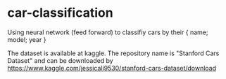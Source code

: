 # car-classification
Using neural network (feed forward) to classifiy cars by their { name; model; year }

The dataset is available at kaggle.
The repository name is "Stanford Cars Dataset" and can be downloaded by https://www.kaggle.com/jessicali9530/stanford-cars-dataset/download
